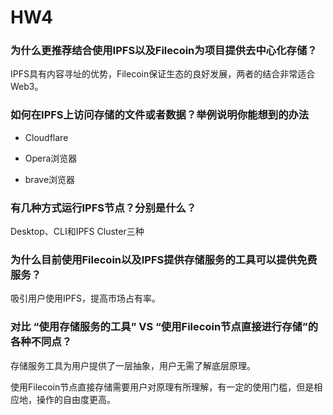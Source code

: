 # HW4

### 为什么更推荐结合使用IPFS以及Filecoin为项目提供去中心化存储？

IPFS具有内容寻址的优势，Filecoin保证生态的良好发展，两者的结合非常适合Web3。

### 如何在IPFS上访问存储的文件或者数据？举例说明你能想到的办法

* Cloudflare

* Opera浏览器
* brave浏览器

### 有几种方式运行IPFS节点？分别是什么？

Desktop、CLI和IPFS Cluster三种

### 为什么目前使用Filecoin以及IPFS提供存储服务的工具可以提供免费服务？

吸引用户使用IPFS，提高市场占有率。

### 对比 “使用存储服务的工具” VS “使用Filecoin节点直接进行存储”的各种不同点？

存储服务工具为用户提供了一层抽象，用户无需了解底层原理。

使用Filecoin节点直接存储需要用户对原理有所理解，有一定的使用门槛，但是相应地，操作的自由度更高。
